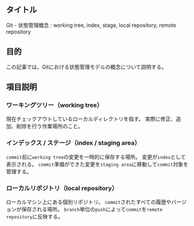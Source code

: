 ## タイトル
Git - 状態管理概念 : working tree, index, stage, local repository, remote repository

## 目的
この記事では、Gitにおける状態管理モデルの概念について説明する。

## 項目説明
### ワーキングツリー（working tree）
現在チェックアウトしているローカルディレクトリを指す。
実際に修正、追加、削除を行う作業場所のこと。

### インデックス / ステージ（index / staging area）
`commit`前に`working tree`の変更を一時的に保存する場所。
変更が`index`として表示される。
`commit`準備ができた変更を`staging area`に移動して`commit`対象を管理する。

### ローカルリポジトリ（local repository）
ローカルマシン上にある個別リポジトリ。
`commit`されたすべての履歴やバージョンが保存される場所。
`branch`単位の`push`によって`commit`を`remote repository`に反映する。

